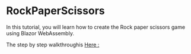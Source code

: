 # RockPaperScissors
In this tutorial, you will learn how to create the Rock paper scissors game using Blazor WebAssembly.

The step by step walkthroughis [Here :](https://youtu.be/0lOUf5svGIc)
